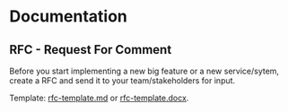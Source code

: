 # Documentation

## RFC - Request For Comment

Before you start implementing a new big feature or a new service/sytem, create a RFC
and send it to your team/stakeholders for input.

Template: [rfc-template.md](rfc-template.md) or [rfc-template.docx](rfc-template.docx).
